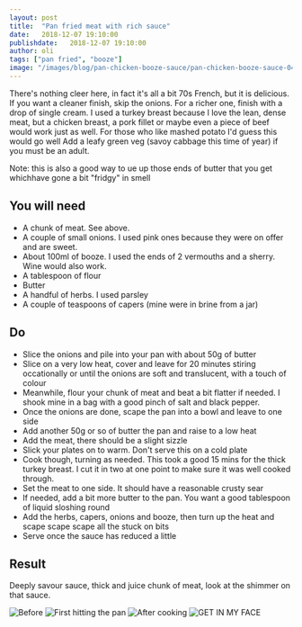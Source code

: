 ```yaml
---
layout: post
title:  "Pan fried meat with rich sauce"
date:   2018-12-07 19:10:00
publishdate:   2018-12-07 19:10:00
author: oli
tags: ["pan fried", "booze"]
image: "/images/blog/pan-chicken-booze-sauce/pan-chicken-booze-sauce-04.jpg"
---
```


There's nothing cleer here, in fact it's all a bit 70s French, but it is delicious.  If you want a cleaner finish, skip the onions.  For a richer one, finish with a drop of single cream.  I used a turkey breast because I love the lean, dense meat, but a chicken breast, a pork fillet or maybe even a piece of beef would work just as well.  For those who like mashed potato I'd guess this would go well  Add a leafy green veg (savoy cabbage this time of year) if you must be an adult.

Note: this is also a good way to ue up those ends of butter that you get whichhave gone a bit "fridgy" in smell

## You will need

* A chunk of meat.  See above. 
* A couple of small onions.  I used pink ones because they were on offer and are sweet.
* About 100ml of booze. I used the ends of 2 vermouths and a sherry. Wine would also work.
* A tablespoon of flour
* Butter
* A handful of herbs.  I used parsley
* A couple of teaspoons of capers (mine were in brine from a jar)


## Do

* Slice the onions and pile into your pan with about 50g of butter
* Slice on a very low heat, cover and leave for 20 minutes stiring occationally or until the onions are soft and translucent, with a touch of colour
* Meanwhile, flour your chunk of meat and beat a bit flatter if needed.  I shook mine in a bag with a good pinch of salt and black pepper.
* Once the onions are done, scape the pan into a bowl and leave to one side
* Add another 50g or so of butter the pan and raise to a low heat
* Add the meat, there should be a slight sizzle
* Slick your plates on to warm.  Don't serve this on a cold plate
* Cook though, turning as needed.  This took a good 15 mins for the thick turkey breast.  I cut it in two at one point to make sure it was well cooked through.
* Set the meat to one side.  It should have a reasonable crusty sear
* If needed, add a bit more butter to the pan.  You want a good tablespoon of liquid sloshing round
* Add the herbs, capers, onions and booze, then turn up the heat and scape scape scape all the stuck on bits
* Serve once the sauce has reduced a little


## Result

Deeply savour sauce, thick and juice chunk of meat, look at the shimmer on that sauce.


![Before](/images/blog/pan-chicken-booze-sauce/pan-chicken-booze-sauce-01.jpg)
![First hitting the pan](/images/blog/pan-chicken-booze-sauce/pan-chicken-booze-sauce-02.jpg)
![After cooking](/images/blog/pan-chicken-booze-sauce/pan-chicken-booze-sauce-03.jpg)
![GET IN MY FACE](/images/blog/pan-chicken-booze-sauce/pan-chicken-booze-sauce-04.jpg)